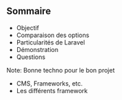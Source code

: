 ## Sommaire

- Objectif
- Comparaison des options
- Particularités de Laravel
- Démonstration
- Questions

Note:
Bonne techno pour le bon projet

- CMS, Frameworks, etc.
- Les différents framework
